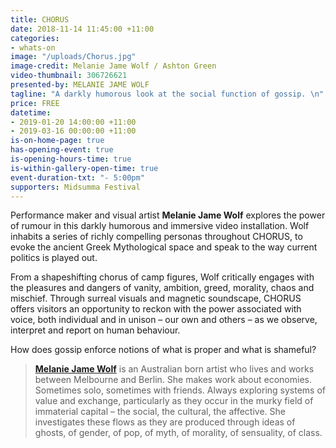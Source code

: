 ```yaml
---
title: CHORUS
date: 2018-11-14 11:45:00 +11:00
categories:
- whats-on
image: "/uploads/Chorus.jpg"
image-credit: Melanie Jame Wolf / Ashton Green
video-thumbnail: 306726621
presented-by: MELANIE JAME WOLF
tagline: "A darkly humorous look at the social function of gossip. \n"
price: FREE
datetime:
- 2019-01-20 14:00:00 +11:00
- 2019-03-16 00:00:00 +11:00
is-on-home-page: true
has-opening-event: true
is-opening-hours-time: true
is-within-gallery-open-time: true
event-duration-txt: "- 5:00pm"
supporters: Midsumma Festival
---
```


Performance maker and visual artist **Melanie Jame Wolf** explores the power of rumour in this darkly humorous and immersive video installation. Wolf inhabits a series of richly compelling personas throughout CHORUS, to evoke the ancient Greek Mythological space and speak to the way current politics is played out. 

From a shapeshifting chorus of camp figures, Wolf critically engages with the pleasures and dangers of vanity, ambition, greed, morality, chaos and mischief. Through surreal visuals and magnetic soundscape, CHORUS offers visitors an opportunity to reckon with the power associated with voice, both individual and in unison – our own and others – as we observe, interpret and report on human behaviour.

How does gossip enforce notions of what is proper and what is shameful?


> **[Melanie Jame Wolf](https://www.savage-amusement.com/about-savage-amusement)** is an Australian born artist who lives and works between Melbourne and Berlin. She makes work about economies. Sometimes solo, sometimes with friends. Always exploring systems of value and exchange, particularly as they occur in the murky field of immaterial capital – the social, the cultural, the affective. She investigates these flows as they are produced through ideas of ghosts, of gender, of pop, of myth, of morality, of sensuality, of class.